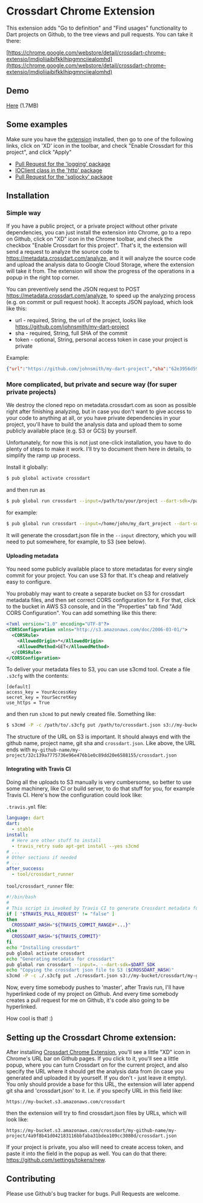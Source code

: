 # Crossdart Chrome Extension

This extension adds "Go to definition" and "Find usages" functionality to Dart projects on Github,
to the tree views and pull requests.
You can take it there:

[https://chrome.google.com/webstore/detail/crossdart-chrome-extensio/jmdjoliiaibifkklhipgmnciiealomhd](https://chrome.google.com/webstore/detail/crossdart-chrome-extensio/jmdjoliiaibifkklhipgmnciiealomhd)

## Demo

[Here](https://www.crossdart.info/demo.html) (1.7MB)

## Some examples

Make sure you have the [extension](https://chrome.google.com/webstore/detail/crossdart-chrome-extensio/jmdjoliiaibifkklhipgmnciiealomhd) installed, then go to one of the following links, click on 'XD' icon in the toolbar, and check "Enable Crossdart for this project", and click "Apply"

* [Pull Request for the 'logging' package](https://github.com/dart-lang/logging/pull/28/files#diff-d084143be045800c1c34fffff152e585R166)
* [IOClient class in the 'http' package](https://github.com/dart-lang/http/blob/15d1b6b139a71f6aa85fa34236324db92b97a49f/lib/src/io_client.dart)
* [Pull Request for the 'sqljocky' package](https://github.com/jamesots/sqljocky/pull/67/files#diff-e4c95e6ae84ea58b5c9b7be275d62f80L41)

## Installation

### Simple way

If you have a public project, or a private project without other private dependencies, you can just install
the extension into Chrome, go to a repo on Github, click on "XD" icon in the Chrome toolbar, and check the checkbox
"Enable Crossdart for this project". That's it, the extension will send a request to analyze the source code
to https://metadata.crossdart.com/analyze, and it will analyze the source code and upload the analysis data to
Google Cloud Storage, where the extension will take it from. The extension will show the progress of the operations
in a popup in the right top corner.

You can preventively send the JSON request to POST https://metadata.crossdart.com/analyze, to speed up the analyzing process
(e.g. on commit or pull request hook). It accepts JSON payload, which look like this:

* url - required, String, the url of the project, looks like https://github.com/johnsmith/my-dart-project
* sha - required, String, full SHA of the commit
* token - optional, String, personal access token in case your project is private

Example:

```json
{"url":"https://github.com/johnsmith/my-dart-project","sha":"62e3956d59878f24dd0bdb042e2f3bc320bf159f"}
```

### More complicated, but private and secure way (for super private projects)

We destroy the cloned repo on metadata.crossdart.com as soon as possible right
after finishing analyzing, but in case you don't want to give access to your
code to anything at all, or you have private dependencies in your project,
you'll have to build the analysis data and upload them to some publicly
available place (e.g. S3 or GCS) by yourself.

Unfortunately, for now this is not just one-click installation, you have to do plenty of steps to make it work.
I'll try to document them here in details, to simplify the ramp up process.

Install it globally:

```bash
$ pub global activate crossdart
```

and then run as

```bash
$ pub global run crossdart --input=/path/to/your/project --dart-sdk=/path/to/dart-sdk
```

for example:

```bash
$ pub global run crossdart --input=/home/john/my_dart_project --dart-sdk=/usr/lib/dart
```

It will generate the crossdart.json file in the `--input` directory, which you will need to put somewhere, for example, to S3 (see below).

#### Uploading metadata

You need some publicly available place to store metadatas for every single commit for your project. You can use S3 for that. It's cheap and relatively easy to configure.

You probably may want to create a separate bucket on S3 for crossdart metadata files, and then set correct CORS configuration for it. For that, click to the bucket in AWS S3 console, and in the "Properties" tab find "Add CORS Configuration". You can add something like this there:

```xml
<?xml version="1.0" encoding="UTF-8"?>
<CORSConfiguration xmlns="http://s3.amazonaws.com/doc/2006-03-01/">
  <CORSRule>
    <AllowedOrigin>*</AllowedOrigin>
    <AllowedMethod>GET</AllowedMethod>
  </CORSRule>
</CORSConfiguration>
```

To deliver your metadata files to S3, you can use s3cmd tool. Create a file `.s3cfg` with the contents:

```
[default]
access_key = YourAccessKey
secret_key = YourSecretKey
use_https = True
```

and then run `s3cmd` to put newly created file. Something like:

```bash
$ s3cmd -P -c /path/to/.s3cfg put /path/to/crossdart.json s3://my-bucket/my-github-name/my-project/32c139a7775736e96e476b1e0c89dd20e6588155/crossdart.json
```

The structure of the URL on S3 is important. It should always end with the github name, project name, git sha and `crossdart.json`. Like above, the URL ends with `my-github-name/my-project/32c139a7775736e96e476b1e0c89dd20e6588155/crossdart.json`

#### Integrating with Travis CI

Doing all the uploads to S3 manually is very cumbersome, so better to use some machinery, like CI or build server, to do that stuff for you, for example Travis CI. Here's how the configuration could look like:

`.travis.yml` file:

```yaml
language: dart
dart:
  - stable
install:
  # Here are other stuff to install
  - travis_retry sudo apt-get install --yes s3cmd
# ...
# Other sections if needed
# ...
after_success:
  - tool/crossdart_runner
```

`tool/crossdart_runner` file:

```bash
#!/bin/bash
#
# This script is invoked by Travis CI to generate Crossdart metadata for the Crossdart Chrome extension
if [ "$TRAVIS_PULL_REQUEST" != "false" ]
then
  CROSSDART_HASH="${TRAVIS_COMMIT_RANGE#*...}"
else
  CROSSDART_HASH="${TRAVIS_COMMIT}"
fi
echo "Installing crossdart"
pub global activate crossdart
echo "Generating metadata for crossdart"
pub global run crossdart --input=. --dart-sdk=$DART_SDK
echo "Copying the crossdart json file to S3 ($CROSSDART_HASH)"
s3cmd -P -c ./.s3cfg put ./crossdart.json s3://my-bucket/crossdart/my-github-name/my-project/$CROSSDART_HASH/crossdart.json
```

Now, every time somebody pushes to 'master', after Travis run, I'll have hyperlinked code of my project on Github.
And every time somebody creates a pull request for me on Github, it's code also going to be hyperlinked.

How cool is that! :)

## Setting up the Crossdart Chrome extension:

After installing [Crossdart Chrome Extension](https://chrome.google.com/webstore/detail/crossdart-chrome-extensio/jmdjoliiaibifkklhipgmnciiealomhd), you'll see a little "XD" icon in Chrome's URL bar on Github pages.
If you click to it, you'll see a little popup, where you can turn Crossdart on for the current project, and also
specify the URL where it should get the analysis data from (in case you generated and uploaded it by yourself. If you don't - just leave it empty).
You only should provide a base for this URL, the extension will later append git sha and 'crossdart.json' to it. I.e. if you specify URL in this field like:

```
https://my-bucket.s3.amazonaws.com/crossdart
```

then the extension will try to find crossdart.json files by URLs, which will look like:

```
https://my-bucket.s3.amazonaws.com/crossdart/my-github-name/my-project/4a9f8b41d042183116bbfaba31bdea109cc3080d/crossdart.json
```

If your project is private, you also will need to create access token, and paste it into the field in the popup as well.
You can do that there: https://github.com/settings/tokens/new.

## Contributing

Please use Github's bug tracker for bugs. Pull Requests are welcome.
